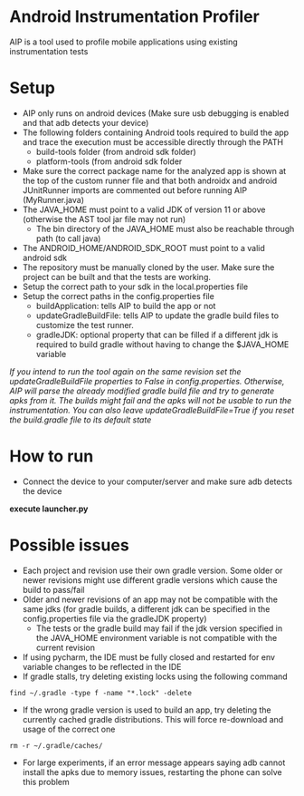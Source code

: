 # Android Instrumentation Profiler
AIP is a tool used to profile mobile applications using existing instrumentation tests

# Setup
- AIP only runs on android devices (Make sure usb debugging is enabled and that adb detects your device)
- The following folders containing Android tools required to build the app and trace the execution must be accessible directly through the PATH
  - build-tools folder (from android sdk folder)
  - platform-tools (from android sdk folder
- Make sure the correct package name for the analyzed app is shown at the top of the custom runner file and that both androidx and android JUnitRunner imports are commented out before running AIP (MyRunner.java)
- The JAVA_HOME must point to a valid JDK of version 11 or above (otherwise the AST tool jar file may not run)
  - The bin directory of the JAVA_HOME must also be reachable through path (to call java)
- The ANDROID_HOME/ANDROID_SDK_ROOT must point to a valid android sdk
- The repository must be manually cloned by the user. Make sure the project can be built and that the tests are working.
- Setup the correct path to your sdk in the local.properties file
- Setup the correct paths in the config.properties file
  - buildApplication: tells AIP to build the app or not
  - updateGradleBuildFile: tells AIP to update the gradle build files to customize the test runner. 
  - gradleJDK: optional property that can be filled if a different jdk is required to build gradle without having to change the $JAVA_HOME variable

*If you intend to run the tool again on the same revision set the updateGradleBuildFile properties to False in config.properties. Otherwise, AIP will parse the already modified gradle build file and try to generate apks from it. The builds might fail and the apks will not be usable to run the instrumentation. You can also leave updateGradleBuildFile=True if you reset the build.gradle file to its default state*

# How to run
- Connect the device to your computer/server and make sure adb detects the device



**execute launcher.py** 

# Possible issues
- Each project and revision use their own gradle version. Some older or newer revisions might use different gradle versions which cause the build to pass/fail
- Older and newer revisions of an app may not be compatible with the same jdks (for gradle builds, a different jdk can be specified in the config.properties file via the gradleJDK property)
  - The tests or the gradle build may fail if the jdk version specified in the JAVA_HOME environment variable is not compatible with the current revision
- If using pycharm, the IDE must be fully closed and restarted for env variable changes to be reflected in the IDE
- If gradle stalls, try deleting existing locks using the following command
```
find ~/.gradle -type f -name "*.lock" -delete
```
- If the wrong gradle version is used to build an app, try deleting the currently cached gradle distributions. This will force re-download and usage of the correct one
```
rm -r ~/.gradle/caches/
```
- For large experiments, if an error message appears saying adb cannot install the apks due to memory issues, restarting the phone can solve this problem
